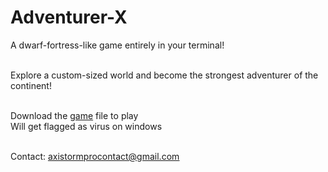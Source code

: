 # Adventurer-X
A dwarf-fortress-like game entirely in your terminal! <br /> <br />

Explore a custom-sized world and become the strongest adventurer of the continent! <br /> <br />

Download the [game](./Adventurer-X.exe) file to play <br />
Will get flagged as virus on windows <br /> <br />

Contact: <u /> axistormprocontact@gmail.com <u />
